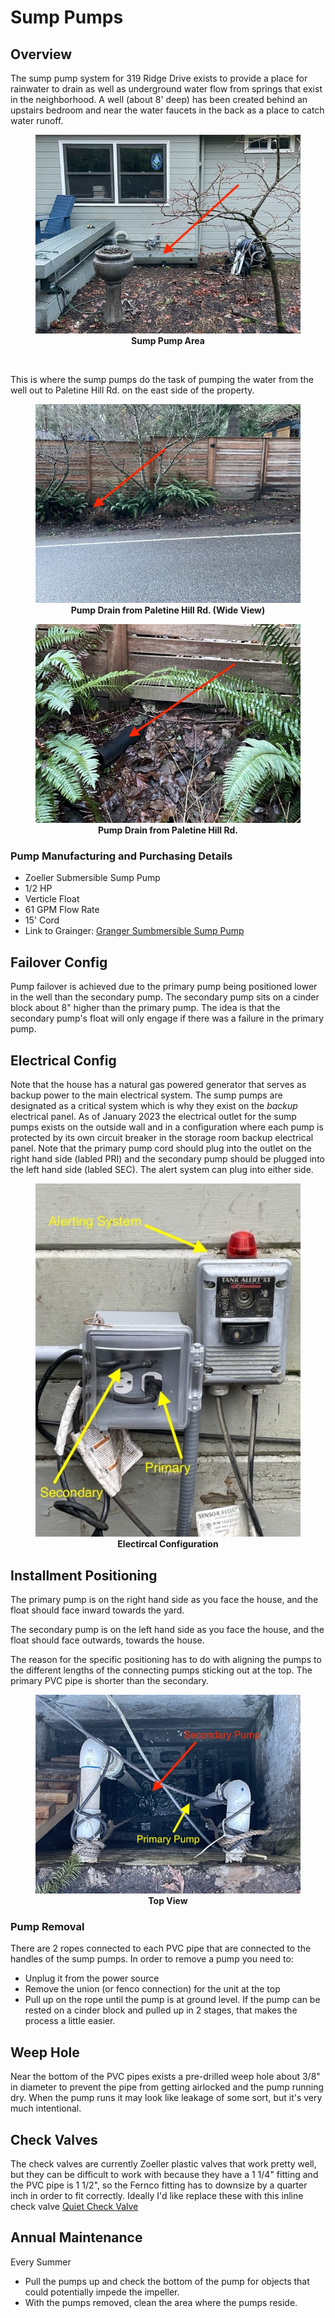 # Sump Pumps

## Overview
The sump pump system for 319 Ridge Drive exists to provide a place for rainwater to drain as well as underground water flow from springs that exist in the neighborhood.   A well (about 8' deep) has been created behind an upstairs bedroom and near the water faucets in the back as a place to catch water runoff. 
<figure>
  <img src="./pump-area.jpg">
  <figcaption align = "center"><b>Sump Pump Area</b>
  </figcaption>
</figure>

<br>

This is where the sump pumps do the task of pumping the water from the well out to Paletine Hill Rd. on the east side of the property.  

<figure>
  <img src="./pump-drain-1.jpg">
  <figcaption align = "center"><b>Pump Drain from Paletine Hill Rd. (Wide View)</b>
  </figcaption>
</figure>

<figure>
  <img src="./pump-drain-2.jpg">
  <figcaption align = "center"><b>Pump Drain from Paletine Hill Rd.</b>
  </figcaption>
</figure>



### Pump Manufacturing and Purchasing Details
- Zoeller Submersible Sump Pump
- 1/2 HP
- Verticle Float
- 61 GPM Flow Rate
- 15' Cord
- Link to Grainger: [Granger Sumbmersible Sump Pump](https://www.grainger.com/product/2P550)


## Failover Config
Pump failover is achieved due to the primary pump being positioned lower in the well than the secondary pump. The secondary pump sits on a cinder block about 8" higher than the primary pump.  The idea is that the secondary pump's float will only engage if there was a failure in the primary pump.  

## Electrical Config
Note that the house has a natural gas powered generator that serves as backup power to the main electrical system.  The sump pumps are designated as a critical system which is why they exist on the <em>backup</em> electrical panel. As of January 2023 the electrical outlet for the sump pumps exists on the outside wall and in a configuration where each pump is protected by its own circuit breaker in the storage room backup electrical panel.  Note that the primary pump cord should plug into the outlet on the right hand side (labled PRI) and the secondary pump should be plugged into the left hand side (labled SEC).  The alert system can plug into either side.  

<figure>
  <img src="./sump-pumps-2.jpg">
  <figcaption align = "center"><b>Electircal Configuration</b>
  </figcaption>
</figure>



## Installment Positioning
The primary pump is on the right hand side as you face the house, and the float should face inward towards the yard.  

The secondary pump is on the left hand side as you face the house, and the float should face outwards, towards the house.  

The reason for the specific positioning has to do with aligning the pumps to the different lengths of the connecting pumps sticking out at the top.  The primary PVC pipe is shorter than the secondary.  

<figure>
  <img src="./sump-pumps-1.jpg">
  <figcaption align = "center"><b>Top View</b>
  </figcaption>
</figure>

### Pump Removal
There are 2 ropes connected to each PVC pipe that are connected to the handles of the sump pumps.  In order to remove a pump you need to:

- Unplug it from the power source
- Remove the union (or fenco connection) for the unit at the top
- Pull up on the rope until the pump is at ground level.  If the pump can be rested on a cinder block and pulled up in 2 stages, that makes the process a little easier.  

## Weep Hole 
Near the bottom of the PVC pipes exists a pre-drilled weep hole about 3/8" in diameter to prevent the pipe from getting airlocked and the pump running dry.  When the pump runs it may look like leakage of some sort, but it's very much intentional.  

## Check Valves
The check valves are currently Zoeller plastic valves that work pretty well, but they can be difficult to work with because they have a 1 1/4" fitting and the PVC pipe is 1 1/2", so the Fernco fitting has to downsize by a quarter inch in order to fit correctly.  Ideally I'd like replace these with this inline check valve
[Quiet Check Valve](https://www.amazon.com/1-5-Quiet-Union-Check-Valve/dp/B0078RQ9T4/ref=sr_1_12?crid=1RPKGPY8E2FGZ&keywords=quiet+check+valve+1+1%2F2+inch&qid=1672598250&sprefix=the+quiet+check+valv%2Caps%2C144&sr=8-12) 

## Annual Maintenance
Every Summer
- Pull the pumps up and check the bottom of the pump for objects that could potentially impede the impeller.
- With the pumps removed, clean the area where the pumps reside.    


